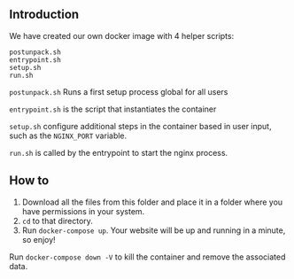 ## Introduction

We have created our own docker image with 4 helper scripts:

```
postunpack.sh
entrypoint.sh
setup.sh
run.sh
```

``postunpack.sh`` Runs a first setup process global for all users

``entrypoint.sh`` is the script that instantiates the container

``setup.sh`` configure additional steps in the container based in user input, such as the ``NGINX_PORT`` variable.

``run.sh`` is called by the entrypoint to start the nginx process.

## How to

1. Download all the files from this folder and place it in a folder where you have permissions in your system.
2. ``cd`` to that directory.
3. Run ``docker-compose up``. Your website will be up and running in a minute, so enjoy!

Run ``docker-compose down -V`` to kill the container and remove the associated data.
